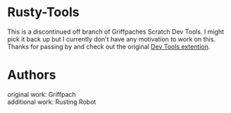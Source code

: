 # Rusty-Tools

This is a discontinued off branch of Griffpaches Scratch Dev Tools.
I might pick it back up but I currently don't have any motivation to work
on this. Thanks for passing by and check out the original [Dev Tools extention](https://github.com/griffpatch/Scratch3-Dev-Tools).

# Authors

original work: Griffpach  
additional work: Rusting Robot
